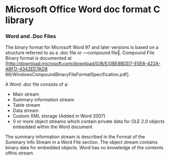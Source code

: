 # Microsoft Office Word doc format C library

### Word and .Doc Files

The binary format for Microsoft Word 97 and later versions is based on a structure referred to as a .doc file or ―compound file‖. Compound File Binary format is documented at
[http://download.microsoft.com/download/0/B/E/0BE8BDD7-E5E8-422A-ABFD-4342ED7AD8 86/WindowsCompoundBinaryFileFormatSpecification.pdf].

A Word .doc file consists of a:
- Main stream
- Summary information stream
- Table stream
- Data stream
- Custom XML storage (Added in Word 2007)
- 0 or more object streams which contain private data for OLE 2.0 objects embedded within the Word document

The summary information stream is described in the Format of the Summary Info Stream
in a Word File section.
The object stream contains binary data for embedded objects. Word has no knowledge of the contents ofthis stream.
